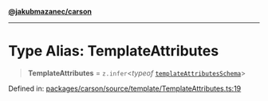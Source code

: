 [**@jakubmazanec/carson**](../README.md)

---

# Type Alias: TemplateAttributes

> **TemplateAttributes** = `z.infer`\<_typeof_
> [`templateAttributesSchema`](../variables/templateAttributesSchema.md)\>

Defined in:
[packages/carson/source/template/TemplateAttributes.ts:19](https://github.com/jakubmazanec/tools/blob/a9ba87d349a220bbed24d161794f90a6ba6009e5/packages/carson/source/template/TemplateAttributes.ts#L19)
